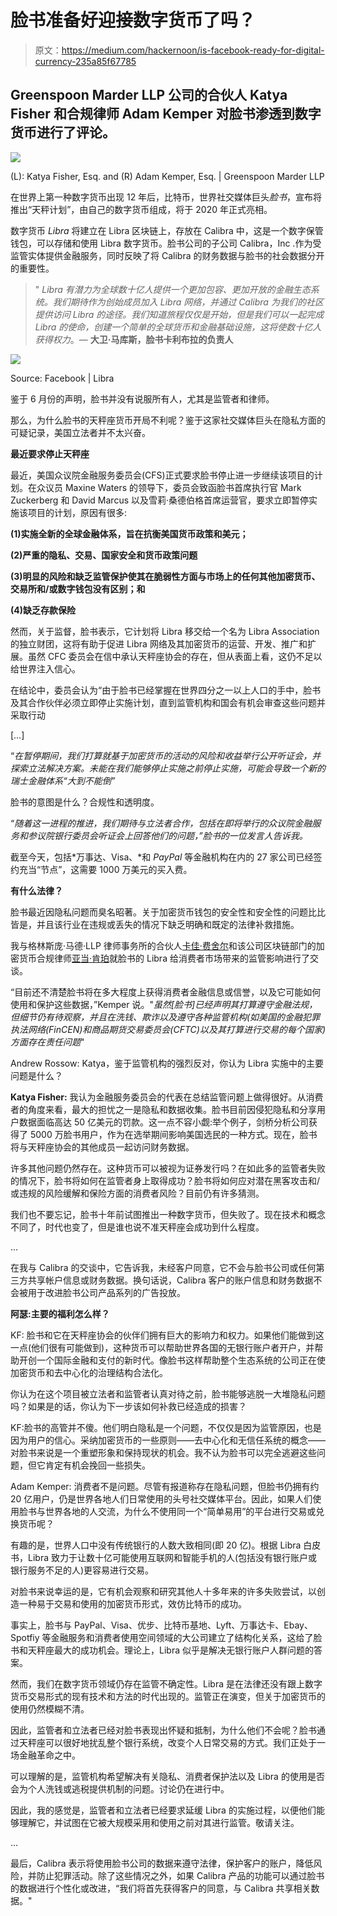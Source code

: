 # 脸书准备好迎接数字货币了吗？

> 原文：<https://medium.com/hackernoon/is-facebook-ready-for-digital-currency-235a85f67785>

## Greenspoon Marder LLP 公司的合伙人 Katya Fisher 和合规律师 Adam Kemper 对脸书渗透到数字货币进行了评论。

![](img/99a75027ae18cdfddcf2d9511c1b7803.png)

(L): Katya Fisher, Esq. and (R) Adam Kemper, Esq. | Greenspoon Marder LLP

在世界上第一种数字货币出现 12 年后，比特币，世界社交媒体巨头*脸书*，宣布将推出“天秤计划”，由自己的数字货币组成，将于 2020 年正式亮相。

数字货币 *Libra* 将建立在 Libra 区块链上，存放在 Calibra 中，这是一个数字保管钱包，可以存储和使用 Libra 数字货币。脸书公司的子公司 Calibra，Inc .作为受监管实体提供金融服务，同时反映了将 Calibra 的财务数据与脸书的社会数据分开的重要性。

> " *Libra 有潜力为全球数十亿人提供一个更加包容、更加开放的金融生态系统。我们期待作为创始成员加入 Libra 网络，并通过 Calibra 为我们的社区提供访问 Libra 的途径。我们知道旅程仅仅是开始，但是我们可以一起完成 Libra 的使命，创建一个简单的全球货币和金融基础设施，这将使数十亿人获得权力*。— **大卫·马库斯，脸书卡利布拉的负责人**

![](img/f12919456168bae6c0200c88cc14ada0.png)

Source: Facebook | Libra

鉴于 6 月份的声明，脸书并没有说服所有人，尤其是监管者和律师。

那么，为什么脸书的天秤座货币开局不利呢？鉴于这家社交媒体巨头在隐私方面的可疑记录，美国立法者并不太兴奋。

**最近要求停止天秤座**

最近，美国众议院金融服务委员会(CFS)正式要求脸书停止进一步继续该项目的计划。在众议员 Maxine Waters 的领导下，委员会致函脸书首席执行官 Mark Zuckerberg 和 David Marcus 以及雪莉·桑德伯格首席运营官，要求立即暂停实施该项目的计划，原因有很多:

**(1)实施全新的全球金融体系，旨在抗衡美国货币政策和美元；**

**(2)严重的隐私、交易、国家安全和货币政策问题**

**(3)明显的风险和缺乏监管保护使其在脆弱性方面与市场上的任何其他加密货币、交易所和/或数字钱包没有区别；和**

**(4)缺乏存款保险**

然而，关于监督，脸书表示，它计划将 Libra 移交给一个名为 Libra Association 的独立财团，这将有助于促进 Libra 网络及其加密货币的运营、开发、推广和扩展。虽然 CFC 委员会在信中承认天秤座协会的存在，但从表面上看，这仍不足以给世界注入信心。

在结论中，委员会认为“由于脸书已经掌握在世界四分之一以上人口的手中，脸书及其合作伙伴必须立即停止实施计划，直到监管机构和国会有机会审查这些问题并采取行动

[…]

“*在暂停期间，我们打算就基于加密货币的活动的风险和收益举行公开听证会，并探索立法解决方案。未能在我们能够停止实施之前停止实施，可能会导致一个新的瑞士金融体系“大到不能倒”*

脸书的意图是什么？合规性和透明度。

“*随着这一进程的推进，我们期待与立法者合作，包括在即将举行的众议院金融服务和参议院银行委员会听证会上回答他们的问题，”脸书的一位发言人告诉我。*

截至今天，包括*万事达、Visa、*和 *PayPal* 等金融机构在内的 27 家公司已经签约充当“节点”，这需要 1000 万美元的买入费。

**有什么法律？**

脸书最近因隐私问题而臭名昭著。关于加密货币钱包的安全性和安全性的问题比比皆是，并且该行业在违规或丢失的情况下缺乏明确和既定的法律补救措施。

我与格林斯庞·马德·LLP 律师事务所的合伙人[卡佳·费舍尔](https://www.gmlaw.com/attorneys/katya-fisher/)和该公司区块链部门的加密货币合规律师[亚当·肯珀](https://www.gmlaw.com/attorneys/adam-kemper/)就脸书的 Libra 给消费者市场带来的监管影响进行了交谈。

“目前还不清楚脸书将在多大程度上获得消费者金融信息或信誉，以及它可能如何使用和保护这些数据，”Kemper 说。"*虽然[脸书]已经声明其打算遵守金融法规，但细节仍有待观察，并且在洗钱、欺诈以及遵守各种监管机构(如美国的金融犯罪执法网络(FinCEN)和商品期货交易委员会(CFTC)以及其打算进行交易的每个国家)方面存在责任问题*"

Andrew Rossow: Katya，鉴于监管机构的强烈反对，你认为 Libra 实施中的主要问题是什么？

**Katya Fisher:** 我认为金融服务委员会的代表在总结监管问题上做得很好。从消费者的角度来看，最大的担忧之一是隐私和数据收集。脸书目前因侵犯隐私和分享用户数据面临高达 50 亿美元的罚款。这一点不容小觑:举个例子，剑桥分析公司获得了 5000 万脸书用户，作为在选举期间影响美国选民的一种方式。现在，脸书将与天秤座协会的其他成员一起访问财务数据。

许多其他问题仍然存在。这种货币可以被视为证券发行吗？在如此多的监管者失败的情况下，脸书将如何在监管者身上取得成功？脸书将如何应对潜在黑客攻击和/或违规的风险缓解和保险方面的消费者风险？目前仍有许多猜测。

我们也不要忘记，脸书十年前试图推出一种数字货币，但失败了。现在技术和概念不同了，时代也变了，但是谁也说不准天秤座会成功到什么程度。

…

在我与 Calibra 的交谈中，它告诉我，未经客户同意，它不会与脸书公司或任何第三方共享帐户信息或财务数据。换句话说，Calibra 客户的账户信息和财务数据不会被用于改进脸书公司产品系列的广告投放。

**阿瑟:主要的福利怎么样？**

KF: 脸书和它在天秤座协会的伙伴们拥有巨大的影响力和权力。如果他们能做到这一点(他们很有可能做到)，这种货币可以帮助世界各国的无银行账户者开户，并帮助开创一个国际金融和支付的新时代。像脸书这样帮助整个生态系统的公司正在使加密货币和去中心化的治理结构合法化。

你认为在这个项目被立法者和监管者认真对待之前，脸书能够逃脱一大堆隐私问题吗？如果是的话，你认为下一步该如何补救已经造成的损害？

KF:脸书的高管并不傻。他们明白隐私是一个问题，不仅仅是因为监管原因，也是因为用户的信心。采纳加密货币的一些原则——去中心化和无信任系统的概念——对脸书来说是一个重塑形象和保持现状的机会。我不认为脸书可以完全逃避这些问题，但它肯定有机会挽回一些损失。

Adam Kemper: 消费者不是问题。尽管有报道称存在隐私问题，但脸书仍拥有约 20 亿用户，仍是世界各地人们日常使用的头号社交媒体平台。因此，如果人们使用脸书与世界各地的人交流，为什么不使用同一个“简单易用”的平台进行交易或兑换货币呢？

有趣的是，世界人口中没有传统银行的人数大致相同(即 20 亿)。根据 Libra 白皮书，Libra 致力于让数十亿可能使用互联网和智能手机的人(包括没有银行账户或银行服务不足的人)更容易进行交易。

对脸书来说幸运的是，它有机会观察和研究其他人十多年来的许多失败尝试，以创造一种易于交易和使用的加密货币形式，效仿比特币的成功。

事实上，脸书与 PayPal、Visa、优步、比特币基地、Lyft、万事达卡、Ebay、Spotfiy 等金融服务和消费者使用空间领域的大公司建立了结构化关系，这给了脸书和天秤座最大的成功机会。理论上，Libra 似乎是解决无银行账户人群问题的答案。

然而，我们在数字货币领域仍存在监管不确定性。Libra 是在法律还没有跟上数字货币交易形式的现有技术和方法的时代出现的。监管正在演变，但关于加密货币的使用仍然模糊不清。

因此，监管者和立法者已经对脸书表现出怀疑和抵制，为什么他们不会呢？脸书通过天秤座可以很好地扰乱整个银行系统，改变个人日常交易的方式。我们正处于一场金融革命之中。

可以理解的是，监管机构希望解决有关隐私、消费者保护法以及 Libra 的使用是否会为个人洗钱或逃税提供机制的问题。讨论仍在进行中。

因此，我的感觉是，监管者和立法者已经要求延缓 Libra 的实施过程，以便他们能够理解它，并试图在它被大规模采用和使用之前对其进行监管。敬请关注。

…

最后，Calibra 表示将使用脸书公司的数据来遵守法律，保护客户的账户，降低风险，并防止犯罪活动。除了这些情况之外，如果 Calibra 产品的功能可以通过脸书的数据进行个性化或改进，“我们将首先获得客户的同意，与 Calibra 共享相关数据。"
